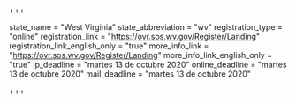+++

state_name = "West Virginia"
state_abbreviation = "wv"
registration_type = "online"
registration_link = "https://ovr.sos.wv.gov/Register/Landing"
registration_link_english_only = "true"
more_info_link = "https://ovr.sos.wv.gov/Register/Landing"
more_info_link_english_only = "true"
ip_deadline = "martes 13 de octubre 2020"
online_deadline = "martes 13 de octubre 2020"
mail_deadline = "martes 13 de octubre 2020"

+++